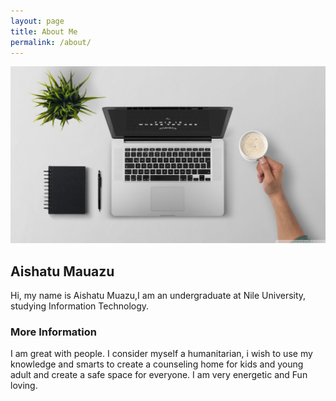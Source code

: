 ```yaml
---
layout: page
title: About Me
permalink: /about/
---
```

![](images/laptop-wallpaper-1366x768.jpg)
## Aishatu Mauazu

Hi, my name is Aishatu Muazu,I am an undergraduate at Nile University, studying Information Technology. 

### More Information
I am great with people. I consider myself a humanitarian, i wish to use my knowledge and smarts to create a counseling home for kids and young adult and create a safe space for everyone. I am very energetic and Fun loving.
